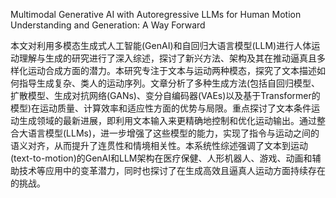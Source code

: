 Multimodal Generative AI with Autoregressive LLMs for Human Motion Understanding and Generation: A Way Forward


本文对利用多模态生成式人工智能(GenAI)和自回归大语言模型(LLM)进行人体运动理解与生成的研究进行了深入综述，探讨了新兴方法、架构及其在推动逼真且多样化运动合成方面的潜力。本研究专注于文本与运动两种模态，探究了文本描述如何指导生成复杂、类人的运动序列。文章分析了多种生成方法(包括自回归模型、扩散模型、生成对抗网络(GANs)、变分自编码器(VAEs)以及基于Transformer的模型)在运动质量、计算效率和适应性方面的优势与局限。重点探讨了文本条件运动生成领域的最新进展，即利用文本输入来更精确地控制和优化运动输出。通过整合大语言模型(LLMs)，进一步增强了这些模型的能力，实现了指令与运动之间的语义对齐，从而提升了连贯性和情境相关性。本系统性综述强调了文本到运动(text-to-motion)的GenAI和LLM架构在医疗保健、人形机器人、游戏、动画和辅助技术等应用中的变革潜力，同时也探讨了在生成高效且逼真人运动方面持续存在的挑战。 